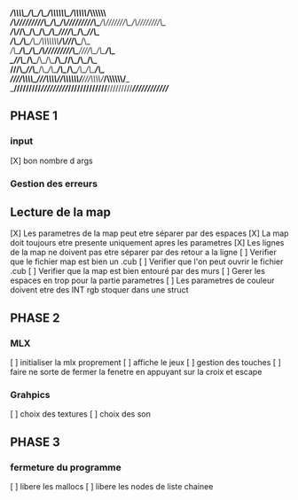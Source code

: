 ________/\\\\\\\\\__/\\\________/\\\__/\\\\\\\\\\\\\_______/\\\\\\\\\\___/\\\\\\\\\\\\____        
 _____/\\\////////__\/\\\_______\/\\\_\/\\\/////////\\\___/\\\///////\\\_\/\\\////////\\\__       
  ___/\\\/___________\/\\\_______\/\\\_\/\\\_______\/\\\__\///______/\\\__\/\\\______\//\\\_      
   __/\\\_____________\/\\\_______\/\\\_\/\\\\\\\\\\\\\\__________/\\\//___\/\\\_______\/\\\_     
    _\/\\\_____________\/\\\_______\/\\\_\/\\\/////////\\\________\////\\\__\/\\\_______\/\\\_    
     _\//\\\____________\/\\\_______\/\\\_\/\\\_______\/\\\___________\//\\\_\/\\\_______\/\\\_   
      __\///\\\__________\//\\\______/\\\__\/\\\_______\/\\\__/\\\______/\\\__\/\\\_______/\\\__  
       ____\////\\\\\\\\\__\///\\\\\\\\\/___\/\\\\\\\\\\\\\/__\///\\\\\\\\\/___\/\\\\\\\\\\\\/___ 
        _______\/////////_____\/////////_____\/////////////______\/////////_____\////////////_____

## PHASE 1
### input
[X] bon nombre d args

### Gestion des erreurs
## Lecture de la map 
[X] Les parametres de la map peut etre séparer par des espaces
[X] La map doit toujours etre presente uniquement apres les parametres
[X] Les lignes de la map ne doivent pas etre séparer par des retour a la ligne
[ ] Verifier que le fichier map est bien un .cub
[ ] Verifier que l'on peut ouvrir le fichier .cub
[ ] Verifier que la map est bien entouré par des murs
[ ] Gerer les espaces en trop pour la partie parametres
[ ] Les parametres de couleur doivent etre des INT rgb stoquer dans une struct


## PHASE 2
### MLX
[ ] initialiser la mlx proprement
[ ] affiche le jeux
[ ] gestion des touches
[ ] faire ne sorte de fermer la fenetre en appuyant sur la croix et escape

### Grahpics
[ ] choix des textures
[ ] choix des son 


## PHASE 3
### fermeture du programme 
[ ] libere les mallocs
[ ] libere les nodes de liste chainee

